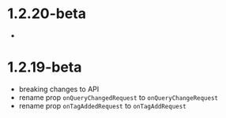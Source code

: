 # 1.2.20-beta

-

# 1.2.19-beta

- breaking changes to API
- rename prop `onQueryChangedRequest` to `onQueryChangeRequest`
- rename prop `onTagAddedRequest` to `onTagAddRequest`
